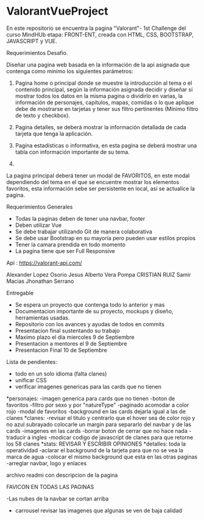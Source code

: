 ﻿# ValorantVueProject

En este repositorio se encuentra la pagina "Valorant"- 1st Challenge del curso MindHUb etapa: FRONT-ENT, creada con HTML, CSS, BOOTSTRAP, JAVASCRIPT y VUE.

Requerimientos Desafio.

Diseñar una pagina web basada en la información de la api asignada que contenga como mínimo los siguientes parámetros:

1. Pagina home o principal donde se muestre la introducción al tema o el contenido principal, según la información asignada decidir y diseñar si mostrar todos los datos en la misma pagina o dividirlo en varias, la información de personajes, capítulos, mapas, comidas o lo que aplique debe de mostrarse en tarjetas y tener sus filtro pertinentes (Mínimo filtro de texto y checkbox).

2. Pagina detalles, se deberá mostrar la información detallada de cada tarjeta que tenga la aplicación.

3. Pagina estadísticas o informativa, en esta pagina se deberá mostrar una tabla con información importante de su tema.

4.
La pagina principal deberá tener un modal de FAVORITOS, en este modal dependiendo del tema en el que se encuentre mostrar los elementos favoritos, esta información sebe ser persistente en local, así se actualice la pagina.

Requerimientos Generales
- Todas la paginas deben de tener una navbar, footer
- Deben utilizar Vue
- Se debe trabajar utilizando Git de manera colaborativa
- Se debe usar Bootstrap en su mayoría pero pueden usar estilos propios
- Tener la camara prendida en todo momento
- La pagina tiene que ser Full Responsive


Api : https://valorant-api.com/

Alexander Lopez Osorio
Jesus Alberto Vera Pompa
CRISTIAN RUIZ
Samir Macias
Jhonathan Serrano

Entregable
- Se espera un proyecto que contenga todo lo anterior y mas
- Documentacion importante de su proyecto, mockups y diseño, herramientas usadas.
- Repositorio con los avances y ayudas de todos en commits
- Presentacion final sustentando su trabajo
- Maximo plazo el dia miercoles 9 de Septiembre
- Presentacion a mentores el 9 de Septiembre
- Presentacion Final 10 de Septiembre





Lista de pendientes: 

- todo en un solo idioma (falta clanes)
- unificar CSS
- verificar imagenes genericas para las cards que no tienen












*personajes:
-imagen generica para cards que no tienen
-boton de favoritos 
-filtro por sexo y por 
"natureType"
-paginado acomodar a color rojo
-modal de favoritos
-background en las cards dejarla igual a las de clanes 
*clanes:
-revisar el titulo y centrarlo que el hover sea de color rojo y no azul subrayado colocarle un margin para separarlo del navbar y de las cards 
-imagenes en las cards 
-borrar boton de cerrar que no hace nada 
-traducir a ingles 
-modicar codigo de javascript de clanes para que retorne los 58 clanes 
*stats:
REVISAR Y ESCRIBIR  OPINIONES
*detalles:
toda la operatividad 
-aclarar el background de la tarjeta para que no se vea la marca de agua 
-colocar el mismo background que esta en las otras paginas 
-arreglar navbar, logo y enlaces

archivo readmi con descripcion de la pagina

FAVICON EN TODAS LAS PAGINAS 


-Las nubes de la navbar se cortan arriba 
- carrousel revisar las imagenes que algunas se ven de baja calidad